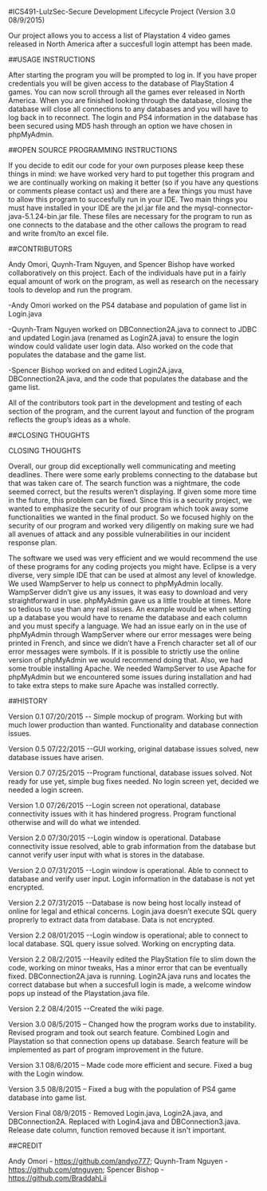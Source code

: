 #ICS491-LulzSec-Secure Development Lifecycle Project (Version 3.0 08/9/2015)

Our project allows you to access a list of Playstation 4 video games released in North America after a succesfull login attempt has been made.

##USAGE INSTRUCTIONS

After starting the program you will be prompted to log in. If you have proper credentials you will be given access to the database of PlayStation 4 games. You can now scroll through all the games ever released in North America. When you are finished looking through the database, closing the database will close all connections to any databases and you will have to log back in to reconnect. The login and PS4 information in the database has been secured using MD5 hash through an option we have chosen in phpMyAdmin.

##OPEN SOURCE PROGRAMMING INSTRUCTIONS

If you decide to edit our code for your own purposes please keep these things in mind: we have worked very hard to put together this program and we are continually working on making it better (so if you have any questions or comments please contact us) and there are a few things you must have to allow this program to succesfully run in your IDE. Two main things you must have installed in your IDE are the jxl.jar file and the mysql-connector-java-5.1.24-bin.jar file. These files are necessary for the program to run as one connects to the database and the other callows the program to read and write from/to an excel file.

##CONTRIBUTORS

Andy Omori, Quynh-Tram Nguyen, and Spencer Bishop have worked collaboratively on this project. Each of the individuals have put in a fairly equal amount of work on the program, as well as research on the necessary tools to develop and run the program.

-Andy Omori worked on the PS4 database and population of game list in Login.java

-Quynh-Tram Nguyen worked on DBConnection2A.java to connect to JDBC and updated Login.java (renamed as Login2A.java) to ensure the login window could validate user login data. Also worked on the code that populates the database and the game list.

-Spencer Bishop worked on and edited Login2A.java, DBConnection2A.java, and the code that populates the database and the game list.

All of the contributors took part in the development and testing of each section of the program, and the current layout and function of the program reflects the group’s ideas as a whole.

##CLOSING THOUGHTS

CLOSING THOUGHTS

Overall, our group did exceptionally well communicating and meeting deadlines. There were some early problems connecting to the database but that was taken care of. The search function was a nightmare, the code seemed correct, but the results weren’t displaying. If given some more time in the future, this problem can be fixed. Since this is a security project, we wanted to emphasize the security of our program which took away some functionalities we wanted in the final product. So we focused highly on the security of our program and worked very diligently on making sure we had all avenues of attack and any possible vulnerabilities in our incident response plan.

The software we used was very efficient and we would recommend the use of these programs for any coding projects you might have. Eclipse is a very diverse, very simple IDE that can be used at almost any level of knowledge. We used WampServer to help us connect to phpMyAdmin locally. WampServer didn’t give us any issues, it was easy to download and very straightforward in use. phpMyAdmin gave us a little trouble at times. More so tedious to use than any real issues. An example would be when setting up a database you would have to rename the database and each column and you must specify a language. We had an issue early on in the use of phpMyAdmin through WampServer where our error messages were being printed in French, and since we didn’t have a French character set all of our error messages were symbols. If it is possible to strictly use the online version of phpMyAdmin we would recommend doing that. Also, we had some trouble installing Apache. We needed WampServer to use Apache for phpMyAdmin but we encountered some issues during installation and had to take extra steps to make sure Apache was installed correctly.

##HISTORY

Version 0.1 07/20/2015 -- Simple mockup of program. Working but with much lower production than wanted. Functionality and database connection issues.

Version 0.5 07/22/2015 --GUI working, original database issues solved, new database issues have arisen.

Version 0.7 07/25/2015 --Program functional, database issues solved. Not ready for use yet, simple bug fixes needed. No login screen yet, decided we needed a login screen.

Version 1.0 07/26/2015 --Login screen not operational, database connectivity issues with it has hindered progress. Program functional otherwise and will do what we intended.

Version 2.0 07/30/2015 --Login window is operational. Database connectivity issue resolved, able to grab information from the database but cannot verify user input with what is stores in the database.

Version 2.0 07/31/2015 --Login window is operational. Able to connect to database and verify user input. Login information in the database is not yet encrypted.

Version 2.2 07/31/2015 --Database is now being host locally instead of online for legal and ethical concerns. Login.java doesn’t execute SQL query proprerly to extract data from database. Data is not encrypted.

Version 2.2 08/01/2015 --Login window is operational; able to connect to local database. SQL query issue solved. Working on encrypting data.

Version 2.2 08/2/2015 --Heavily edited the PlayStation file to slim down the code, working on minor tweaks, Has a minor error that can be eventually fixed. DBConnection2A.java is running. Login2A.java runs and locates the correct database but when a succesfull login is made, a welcome window pops up instead of the Playstation.java file.

Version 2.2 08/4/2015 --Created the wiki page.

Version 3.0 08/5/2015 – Changed how the program works due to instability. Revised program and took out search feature. Combined Login and Playstation so that connection opens up database. Search feature will be implemented as part of program improvement in the future.  

Version 3.1 08/6/2015 – Made code more efficient and secure. Fixed a bug with the Login window. 

Version 3.5 08/8/2015 – Fixed a bug with the population of PS4 game database into game list.

Version Final 08/9/2015 - Removed Login.java, Login2A.java, and DBConnection2A.  Replaced with Login4.java and DBConnection3.java. Release date column, function removed because it isn't important. 

##CREDIT

Andy Omori - https://github.com/andyo777; Quynh-Tram Nguyen - https://github.com/qtnguyen; Spencer Bishop - https://github.com/BraddahLii
